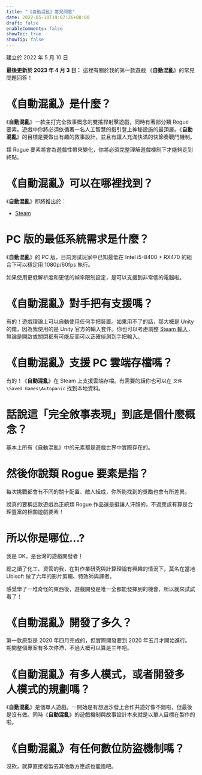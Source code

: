 ```yaml
---
title: "《自動混亂》常見問答"
date: 2022-05-10T19:07:26+08:00
draft: false
enableComments: false
showToc: true
showTip: false
---
```


建立於 2022 年 5 月 10 日

**最後更新於 2023 年 4 月 3 日：** 這裡有關於我的第一款遊戲  《**自動混亂**》的常見問題回答！

# 《**自動混亂**》是什麼？

《**自動混亂**》一款主打完全敘事概念的雙搖桿射擊遊戲，同時有著部分類 Rogue 要素。遊戲中你將必須依循著一名人工智慧的指引登上神秘設施的最頂層。《**自動混亂**》的目標是要做出有趣的敘事設計，並且有讓人充滿快滿的快節奏戰鬥機制。

類 Rogue 要素將會為遊戲性帶來變化，你將必須完整理解遊戲機制下才能夠走到終點。

# 《**自動混亂**》可以在哪裡找到？

《**自動混亂**》即將推出於：

- [Steam](https://store.steampowered.com/app/1274830)


# PC 版的最低系統需求是什麼？

《**自動混亂**》的 PC 版，目前測試玩家中已知最低在 Intel i5-8400 + RX470 的組合下可以穩定用 1080p/60fps 執行。

如果使用更低解析度和更低的幀率限制設定，是可以支援到非常低的電腦啦。

# 《**自動混亂**》對手把有支援嗎？

有的！遊戲理論上可以自動使用任何手把裝置。如果用不了的話，那大概是 Unity 的錯，因為我使用的是 Unity 官方的輸入套件。你也可以考慮調整 <abbr title="Steam Input">Steam 輸入</abbr>，無論是開啟或關閉都有可能反而可以正確偵測到手把輸入。

<!-- # 我超愛遊戲裡的音樂，所以原聲帶可以在哪裡買到？

你可以在 YouTube 上免費聆聽，也可以購買「今己的終局」<abbr title="DLC">數位下載內容</abbr>獲得高品質音樂檔。 -->

# 《**自動混亂**》支援 PC 雲端存檔嗎？

有的！《**自動混亂**》在 Steam 上支援雲端存檔。有需要的話你也可以在 `文件\Saved Games\Autopanic` 找到本地資料。

<!-- # 如果有遭遇到技術問題的話，我該怎麼做？

需要技術支援時，請見[《自動混亂》技術支援]({{< ref "/tech-fixes/autopanic" >}})，如果還是沒能排除的話可以前往 [《自動混亂》Steam 技術支援討論區](https://steamcommunity.com/app/1274830/discussions/3/)，又或者是前往官方 Discord `#自動混亂－技術支援` 頻道尋求協助。 -->

# 話說這「完全敘事表現」到底是個什麼概念？

基本上所有《自動混亂》中的元素都是遊戲世界中實際存在的。

# 然後你說類 Rogue 要素是指？

每次挑戰都會有不同的關卡配置、敵人組成，你所能找到的獎勵也會有所差異。

說真的要稱這款遊戲為正統類 Rogue 作品還是挺讓人汗顏的，不過應該有算是合理豐富的相關遊戲要素！

<!-- # 所以《**自動混亂**》上市後，下一步是？

我，我需要睡覺。

改天再考慮做款遊戲。 -->

# 所以你是哪位...?

我是 DK，是台灣的遊戲開發者！

總之讀了化工、資管的我，在對作業研究與計算理論有興趣的情況下，莫名在當地 Ubisoft 做了六年的影片剪輯、特效師與譯者。

感覺學了一堆奇怪的東西後，遊戲開發是唯一全都能發揮到的機會，所以就來試試看了！

# 《**自動混亂**》開發了多久？

第一款原型是 2020 年四月完成的，但實際開發要到 2020 年五月才開始進行。期間整個專案有多次停滯，不過大概可以算是三年吧。

# 《**自動混亂**》有多人模式，或者開發多人模式的規劃嗎？

《**自動混亂**》是個單人遊戲。一開始是有想過沙發上合作共遊好像不錯啦，但最後是沒有做。同時《**自動混亂**》的遊戲機制與故事設計本來就是以單人目標在製作的啦。

# 《**自動混亂**》有任何數位防盜機制嗎？

沒欸，就算直接複製去其他敵方應該也能跑吧。

<!-- # 我還有更多問題！

歡迎使用聯絡表單或者透過 Discord 發問。 -->